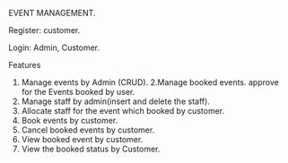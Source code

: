 EVENT MANAGEMENT.


Register:
customer.

Login:
Admin,
Customer.

Features
1. Manage events by Admin (CRUD).
2.Manage booked events. 
approve for the Events booked by user.
3. Manage staff by admin(insert and delete the staff).
4. Allocate staff for the event which booked by customer.
5. Book events by customer.
6. Cancel booked events by customer.
7. View booked event by customer. 
8. View the booked status by Customer.

